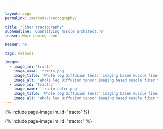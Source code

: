 ```yaml
---

layout: page
permalink: /methods/tractography/

title: "Fiber tractography"
subheadline: 'Quantifying muscle architecture'
teaser: More coming soon

header: no

tags: methods

images:
  - image_id: 'tracto'
    image_name: 'tracto.png'
    image_title: 'Whole leg Diffusion tensor imaging based muscle fiber tractography'
    image_alt: 'Whole leg Diffusion tensor imaging based muscle fiber tractography' 
  - image_id: 'tractoc'
    image_name: 'tracto-color.png'
    image_title: 'Whole leg Diffusion tensor imaging based muscle fiber tractography with color encoding'
    image_alt: 'Whole leg Diffusion tensor imaging based muscle fiber tractography with color encoding' 
---
```


{% include page-image im_id="tracto" %}

{% include page-image im_id="tractoc" %}
